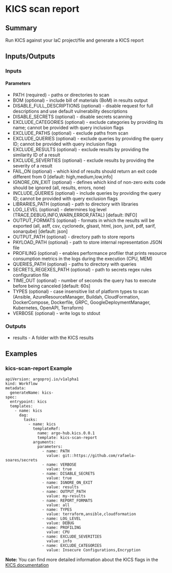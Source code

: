 # KICS scan report

## Summary
Run KICS against your IaC project/file and generate a KICS report

## Inputs/Outputs

### Inputs

#### Parameters
* PATH (required) - paths or directories to scan
* BOM (optional) - include bill of materials (BoM) in results output
* DISABLE_FULL_DESCRIPTIONS (optional) - disable request for full descriptions and use default vulnerability descriptions
* DISABLE_SECRETS (optional) - disable secrets scanning
* EXCLUDE_CATEGORIES (optional) - exclude categories by providing its name; cannot be provided with query inclusion flags
* EXCLUDE_PATHS (optional) - exclude paths from scan
* EXCLUDE_QUERIES (optional) - exclude queries by providing the query ID; cannot be provided with query inclusion flags
* EXCLUDE_RESULTS (optional) - exclude results by providing the similarity ID of a result
* EXCLUDE_SEVERITIES (optional) - exclude results by providing the severity of a result
* FAIL_ON (optional) - which kind of results should return an exit code different from 0 [default: high,medium,low,info]
* IGNORE_ON_EXIT (optional) - defines which kind of non-zero exits code should be ignored (all, results, errors, none)
* INCLUDE_QUERIES (optional) - include queries by providing the query ID; cannot be provided with query exclusion flags
* LIBRARIES_PATH (optional) - path to directory with libraries
* LOG_LEVEL (optional) - determines log level (TRACE,DEBUG,INFO,WARN,ERROR,FATAL) [default: INFO]
* OUTPUT_FORMATS (optional) - formats in which the results will be exported (all, asff, csv, cyclonedx, glsast, html, json, junit, pdf, sarif, sonarqube) [default: json]
* OUTPUT_PATH (optional) - directory path to store reports
* PAYLOAD_PATH (optional) - path to store internal representation JSON file
* PROFILING (optional) - enables performance profiler that prints resource consumption metrics in the logs during the execution (CPU, MEM)
* QUERIES_PATH (optional) - paths to directory with queries
* SECRETS_REGEXES_PATH (optional) - path to secrets regex rules configuration file
* TIME_OUT (optional) - number of seconds the query has to execute before being canceled [default: 60s]
* TYPES (optional) - case insensitive list of platform types to scan (Ansible, AzureResourceManager, Buildah, CloudFormation, DockerCompose, Dockerfile, GRPC, GoogleDeploymentManager, Kubernetes, OpenAPI, Terraform)
* VERBOSE (optional) - write logs to stdout

### Outputs
* results - A folder with the KICS results

## Examples

### kics-scan-report Example
```
apiVersion: argoproj.io/v1alpha1
kind: Workflow
metadata:
  generateName: kics-
spec:
  entrypoint: kics
  templates:
    - name: kics
      dag:
        tasks:
          - name: kics
            templateRef:
              name: argo-hub.kics.0.0.1
              template: kics-scan-report
            arguments:
              parameters:
                - name: PATH
                  value: git::https://github.com/rafaela-soares/secrets
                - name: VERBOSE
                  value: true
                - name: DISABLE_SECRETS
                  value: true
                - name: IGNORE_ON_EXIT
                  value: results
                - name: OUTPUT_PATH
                  value: my-results
                - name: REPORT_FORMATS
                  value: all
                - name: TYPES
                  value: terraform,ansible,cloudformation
                - name: LOG_LEVEL
                  value: DEBUG
                - name: PROFILING
                  value: CPU
                - name: EXCLUDE_SEVERITIES
                  value: info
                - name: EXCLUDE_CATEGORIES
                  value: Insecure Configurations,Encryption
```

**Note:** You can find more detailed information about the KICS flags in the [KICS documentation](https://github.com/Checkmarx/kics/tree/master/docs)
